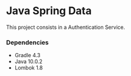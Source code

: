 # Java Spring Data
This project consists in a Authentication Service.
 ### Dependencies
 - Gradle 4.3
 - Java 10.0.2
 - Lombok 1.8
